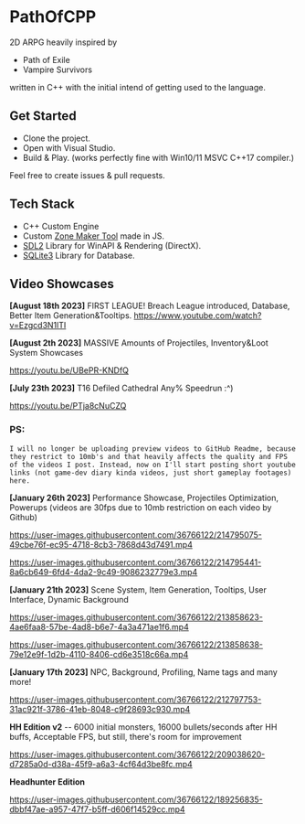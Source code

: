 # PathOfCPP
2D ARPG heavily inspired by
- Path of Exile
- Vampire Survivors

written in C++ with the initial intend of getting used to the language.

<h2> Get Started </h2>

- Clone the project.
- Open with Visual Studio.
- Build & Play. (works perfectly fine with Win10/11 MSVC C++17 compiler.)

Feel free to create issues & pull requests.

<h2> Tech Stack </h2>

- C++ Custom Engine
- Custom <a href="https://wrathen.github.io/PathOfCPP/ZoneTool/" target="_blank">Zone Maker Tool</a> made in JS.
- <a href="https://github.com/libsdl-org/SDL">SDL2</a> Library for WinAPI & Rendering (DirectX).
- <a href="https://github.com/sqlite/sqlite">SQLite3</a> Library for Database.

<h2> Video Showcases </h2>

<b>[August 18th 2023]</b> FIRST LEAGUE! Breach League introduced, Database, Better Item Generation&Tooltips.
https://www.youtube.com/watch?v=Ezgcd3N1lTI

<b>[August 2th 2023]</b> MASSIVE Amounts of Projectiles, Inventory&Loot System Showcases

https://youtu.be/UBePR-KNDfQ

<b>[July 23th 2023]</b> T16 Defiled Cathedral Any% Speedrun :^)

https://youtu.be/PTja8cNuCZQ

<h3>PS:</h3>

```I will no longer be uploading preview videos to GitHub Readme, because they restrict to 10mb's and that heavily affects the quality and FPS of the videos I post. Instead, now on I'll start posting short youtube links (not game-dev diary kinda videos, just short gameplay footages) here.```

<b>[January 26th 2023]</b> Performance Showcase, Projectiles Optimization, Powerups (videos are 30fps due to 10mb restriction on each video by Github)

https://user-images.githubusercontent.com/36766122/214795075-49cbe76f-ec95-4718-8cb3-7868d43d7491.mp4

https://user-images.githubusercontent.com/36766122/214795441-8a6cb649-6fd4-4da2-9c49-9086232779e3.mp4

<b>[January 21th 2023]</b> Scene System, Item Generation, Tooltips, User Interface, Dynamic Background

https://user-images.githubusercontent.com/36766122/213858623-4ae6faa8-57be-4ad8-b6e7-4a3a471ae1f6.mp4

https://user-images.githubusercontent.com/36766122/213858638-79e12e9f-1d2b-4110-8406-cd6e3518c66a.mp4

<b>[January 17th 2023]</b> NPC, Background, Profiling, Name tags and many more!

https://user-images.githubusercontent.com/36766122/212797753-31ac921f-3786-41eb-8048-c9f28693c930.mp4


<b>HH Edition v2</b> -- 6000 initial monsters, 16000 bullets/seconds after HH buffs, Acceptable FPS, but still, there's room for improvement

https://user-images.githubusercontent.com/36766122/209038620-d7285a0d-d38a-45f9-a6a3-4cf64d3be8fc.mp4

<b>Headhunter Edition</b>

https://user-images.githubusercontent.com/36766122/189256835-dbbf47ae-a957-47f7-b5ff-d606f14529cc.mp4
